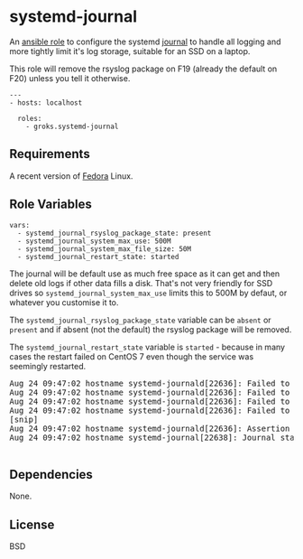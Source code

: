 systemd-journal
========

An [ansible role](https://galaxy.ansibleworks.com/list#/roles/221) to configure
the systemd [journal](http://0pointer.de/blog/projects/systemctl-journal.html)
to handle all logging and more tightly limit it's log storage, suitable for an
SSD on a laptop.

This role will remove the rsyslog package on F19 (already the default on F20)
unless you tell it otherwise.

    ---
    - hosts: localhost

      roles:
        - groks.systemd-journal

Requirements
------------

A recent version of [Fedora](https://fedoraproject.org/get-fedora) Linux.

Role Variables
--------------

    vars:
      - systemd_journal_rsyslog_package_state: present
      - systemd_journal_system_max_use: 500M
      - systemd_journal_system_max_file_size: 50M
      - systemd_journal_restart_state: started

The journal will be default use as much free space as it can get and then delete
old logs if other data fills a disk. That's not very friendly for SSD drives so
`systemd_journal_system_max_use` limits this to 500M by defaut, or whatever you
customise it to.

The `systemd_journal_rsyslog_package_state` variable can be `absent` or
`present` and if absent (not the default) the rsyslog package will be removed.

The `systemd_journal_restart_state` variable is `started` - because in many cases the restart failed on CentOS 7 even though the service was seemingly restarted.

<pre>
Aug 24 09:47:02 hostname systemd-journald[22636]: Failed to set file attributes: Operation not supported
Aug 24 09:47:02 hostname systemd-journald[22636]: Failed to create new runtime journal: No such file or directory
Aug 24 09:47:02 hostname systemd-journald[22636]: Failed to set file attributes: Operation not supported
Aug 24 09:47:02 hostname systemd-journald[22636]: Failed to set file attributes: Operation not supported
[snip]
Aug 24 09:47:02 hostname systemd-journald[22636]: Assertion 'f' failed at src/journal/journal-file.c:132, function journal_file_close(). Aborting.
Aug 24 09:47:02 hostname systemd-journal[22638]: Journal started

</pre>

Dependencies
------------

None.

License
-------

BSD
